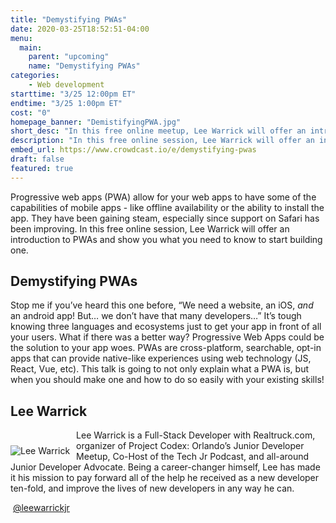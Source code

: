 ```yaml
---
title: "Demystifying PWAs"
date: 2020-03-25T18:52:51-04:00
menu:
  main:
    parent: "upcoming"
    name: "Demystifying PWAs"
categories:
    - Web development
starttime: "3/25 12:00pm ET"
endtime: "3/25 1:00pm ET"
cost: "0"
homepage_banner: "DemistifyingPWA.jpg"
short_desc: "In this free online meetup, Lee Warrick will offer an introduction to PWAs and show you what you need to know to start building one."
description: "In this free online session, Lee Warrick will offer an introduction to PWAs and show you what you need to know to start building one."
embed_url: https://www.crowdcast.io/e/demystifying-pwas
draft: false
featured: true
---
```


Progressive web apps (PWA) allow for your web apps to have some of the capabilities of mobile apps - like offline availability or the ability to install the app. They have been gaining steam, especially since support on Safari has been improving. In this free online session, Lee Warrick will offer an introduction to PWAs and show you what you need to know to start building one.

## Demystifying PWAs

Stop me if you’ve heard this one before, “We need a website, an iOS, *and* an android app! But… we don’t have that many developers…” It’s tough knowing three languages and ecosystems just to get your app in front of all your users. What if there was a better way? Progressive Web Apps could be the solution to your app woes. PWAs are cross-platform, searchable, opt-in apps that can provide native-like experiences using web technology (JS, React, Vue, etc). This talk is going to not only explain what a PWA is, but when you should make one and how to do so easily with your existing skills!

## Lee Warrick

<img src="/img/speakers/leewarrick.jpg" style="float:left;margin-right: 10px;margin-top: 25px;" alt="Lee Warrick">

Lee Warrick is a Full-Stack Developer with Realtruck.com, organizer of Project Codex: Orlando’s Junior Developer Meetup, Co-Host of the Tech Jr Podcast, and all-around Junior Developer Advocate. Being a career-changer himself, Lee has made it his mission to pay forward all of the help he received as a new developer ten-fold, and improve the lives of new developers in any way he can.

<a class="social social-twitter" href="https://twitter.com/lidderupk" target="_blank" aria-label="twitter" style="float:left;">
  <i class="ui-twitter"></i>
</a>

&nbsp;[@leewarrickjr](https://twitter.com/leewarrickjr)